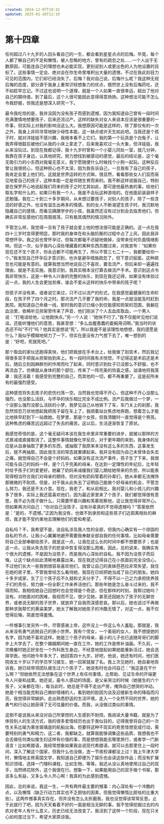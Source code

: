 ```yaml
---
created: 2024-12-07T19:32
updated: 2025-01-26T12:19
---
```

# 第十四章

任何超过八十九岁的人回头看自己的一生，都会看到星星点点的后悔。毕竟，每个人都了解自己的不足和懒惰，被人忽略的地方，曾有的疏忽之处……一个人出于无数原因，可能连自己的理想也未必能实现，更别说别人或更出色的人为他设置的目标了。这些事情一定会、绝对会在你生命里堆积出大量的遗憾，不过在我此刻目力可见的范围内，它们却已经消失了。后悔？我对自己说，后悔什么呢？我这种无视后悔的态度，部分源于我身上重常识轻想象力的优点，既然世上没有后悔药吃，还不如趁早忘记。不过这也说明一个道理，就是一个人如果一直很幸运，超出了他对自己的期待值，到了最后，这个人很可能因此变得得意扬扬。这种想法可能不怎么令我舒服，但我还是想深入研究一下。

最令我吃惊的是，我并没因为没有孩子而感到遗憾，因为我知道自己曾有一段时间充满激情地想要孩子，后来还流过产。这样的缺失对女人来说本应该是很重要的一件事，但实际上对我的影响没这么大。我想原因可能是这样的，除了那仅有的一次之外，我身上非同寻常地缺少母性本能，这一缺点或许天生如此吧。当我还是个孩子时，就对洋娃娃不感兴趣，我根本看不上它们，我的第一个玩具是个白兔子，让我弄得很脏后被他们从我的小床上拿走了，后来我喜欢过一头大象，但洋娃娃，我从来没玩过。到现在我都记得，我十九岁时曾和一个小婴儿同处一室，就几分钟，我靠在孩子身边，认真地研究，努力想找到被感动的感觉，最后的结论是，这个毫无吸引力的小东西对我毫无意义，我宁愿随便什么时候找个小狗一起玩。这种反应曾让我很担心，但这种担心也不太深，因为我告诉自己，一旦我有了自己的孩子，我肯定会爱上他们的。这就是世界运转的方式嘛，很显然，看看那些女人们显而易见地爱自己的孩子，这种本能一定是伴随生育而来的。我不断这样说服自己，特别是在保罗开心地说起我们将来的孩子之时尤其如此，那可是他最热衷的事，给他们取名字啦什么的，如果只有我一个人，我是不会玩这种游戏的。在他面前装装样子还勉强。我在二十到三十多岁期间，从未想过要孩子，对别人的孩子，除了一些含混的好感之外，也没有滋生出再多的情感。别的女人不断渴望生孩子时，我沉默地隐藏自己的感情，而看见蹒跚学步的小孩，我虽然还没有过分到会去指责他们，但确实非常反感他们在周围晃荡，只有极其偶然的情况除外。

不管怎么样，我觉得一旦有了孩子就会爱上他的想法很可能是正确的。这一点在我四十三岁时变得更明显，那时我的身体在和头脑抗衡的过程中占了上风，因此我非常想怀孕。我之前也曾怀孕过，但每次都毫不迟疑地做掉，没带来任何负面情绪影响，但这一次，似乎我内心深处埋藏着的某种东西苏醒过来，对我宣布：“如果你现在还不生个孩子，你永远都不可能再生了，所以不管三七二十一，我都要给你一个。”我发现自己怀孕后才意识到，也许是避孕措施疏忽了，但下意识层面，这种疏忽也可能是有意的。就算我想当然地说自己不喜欢，要去流产，但后来却一遍遍找理由，就是不去实施，我意识到，我其实根本没打算去做流产手术。意识到这点令我非常快乐，这是一种令人兴奋的完整的快乐，到现在我还记得，如果没有体验过这一点，我的人生会更加贫瘠，谁会不爱从这样的快乐中带来的孩子呢？

但孩子并没有来，或者说它来过，只不过以流产的形式，在我感觉最健康的生命阶段，在孩子怀了四个月之时。那次流产几乎要了我的命，我差一点就没能及时赶到医院。我知道自己命悬一线，那时我的意识已缩小到仅能感知担架的范围，我躺在血泊里，依稀听见担架旁传来了声音，他们刚派了个人去血库取血，一个男人说：“打电话给他，让他跑快点。”另一个人说：“她快不行了。”我不仅能听见他们说话，还能听懂他们的意思，我甚至想：“多么血腥愚蠢的委婉用词啊。”我当时的状态还不叫“不行”吗？他其实是想说“死”。所以我是不是该理性地想想，我的遗愿是什么？我似乎模糊地努力了一下，但实在是没有力气想下去了，唯一想到的是：“好吧，死就死吧。”

那个取血的家伙还跑得真快，他们把我放在手术台上，给我做了刮宫术，然后我记得很多双手把我从担架抬到床上。有一段时间我有点恍惚，不记得这是术前还是术后，随后立刻因麻醉剂的作用而吐了起来，同时意识到肚子已没那么不舒服，也不再流血了。仿佛就从身体的那个部位，传来了一阵完美的欣喜之感，汹涌地将我笼罩：我还活着！我感受到完整的自己，而其他的一切，都不再重要了。这是前所未有的最强烈感受。

这种感觉将失去孩子的悲伤扫荡一空。当然我也觉得不开心，但这种不开心没那么强烈，也没那么活跃，与怀孕的快乐相比完全不成比例。流产后我做过一个梦，一个没那么强烈没那么活跃的小梦。我梦见自己从地铁下了车，车门关上的刹那，我忽然惊恐万状地想起我把孩子留在车上了，我顺着站台焦虑地奔跑，想着怎么才能比地铁早赶到下一站救她。在梦里，那是个女孩，但我清醒时一直觉得是个男孩。这种焦虑的痛苦远远超过了失去的痛苦。这以后，生活逐渐恢复了原状。

我感觉奇怪的是，这个毫无疑问本该在我生命里非常重要的进步，就被以那样的方式衰减或直接取消了。这整件事情就像化学反应，对于更年期的来到，我身体的反应是从自身抽取了更多的东西，或抽取了我原来本没有这么多的东西，这事发生后，就不再抽取，因此我生活的常态就重建起来。我并没有因为自己未曾体会失去之痛，就觉得自己不会是个好妈妈，如果没有这次流产事件，孩子生了下来，我很可能与自己的妈妈一样，是个几乎完美的母亲，在达到一定理性的年纪后，比年轻时给予孩子们的爱更好。她雇了奶妈来减缓我们婴儿期给她带来的负担，所以能表现得相当符合我们对母亲的期待，但对没有奶妈管着的孙辈们，她从来都无法掩饰那微微的不耐烦。但是，对于我从此失去了证明自己能做个好母亲的机会，不管怎么努力，我还是不太介意。现在，我老了，和从前相比，我对婴儿和小孩儿的兴趣多了很多，实际上我还蛮喜欢他们，因为最近家里来了个孩子，我们都觉得很有意思，我不必为孩子做什么，只需要怀着兴趣和羡慕观察他，这让我觉得非常开心。但如果再次问自己：“你对自己没孩子，没有孙辈真的不觉得遗憾吗？”答案依然是：“是的，不遗憾。”正因为我没有，也做不到承担和这些孩子们近距离相处的麻烦，我才能不受约束地去理解他们的爱和希望。

自私吗？不，我希望不是，说自私涉及我人性的全部，但我内心确实有一个顽固的自私的节点，让我小心翼翼地避开需要我奉献全部自我的任何事情，比如母亲需要将自己全部奉献给孩子。就是这一点，让我在这么长的时间中都不想要孩子；也是这一点，让我从失去孩子的悲哀中恢复得没那么困难。因此，总的说来，我确实有个很大的遗憾，不是因为没孩子，而是我内心深处的自私，我不因为没孩子而后悔，让这个缺点如此清晰地暴露出来。现在我还记得自己在小孩面前完全没信心，不过他们长大一些我倒很容易喜欢他们，我曾让自己的表妹芭芭拉非常失望，我住在她的房子里，不管我曾经怎么看待她，我现在已经把她当成了自己的朋友。她四十多岁成家，生了三个孩子后不久就和丈夫分手了，不得不以一己之力承担抚养孩子们的责任，努力做一份全职工作来养活他们。那些年她是怎么奋斗过来的，我不得而知，我相信她自己回想时也会觉得是个奇迹，但在那样的时刻，我帮过她吗？没有。对她面对的困难，我视而不见，很少见她，甚至还因她为了孩子的无聊世界，或者说无聊的孩子世界，就放弃了自我而深感悲哀。那以后，她也说过不再做那种求我帮忙的黄粱美梦，她太了解我对她孩子的冷酷无情了，对这一点，我不仅觉得后悔，简直觉得羞愧。

一件憾事引发另外一件，尽管感谢上帝，这件没上一件这么令人羞耻。那就是，我从来没有勇气逃脱自己的狭小世界。我有个侄女，一个美丽的女人，我不想提她的名字，因为她不喜欢这样。她是三个孩子的母亲，最小的儿子也已追随哥哥们的脚步上大学去了，在整个婚姻期间她一直在工作，她的工作是修补油画。不久前，一次晚餐时她正好坐在一个外科医生身边，不经意地提起如果她能重新活过，她会选择学医。他问她今年多大了，她回答四十九岁。好吧，他说，她还有时间，他们医院收五十岁以下的学员学习接生，她一回家就报了名。我上次见她时，她自豪地告诉我，她已经带领团队接生过六个孩子了。她说有时也会问自己：“我这是在干什么啊？”但她依然无法想象在这个世界上有任何事情，比帮助、见证生命的开端更令人兴奋和战栗。她还说，最令人感动的场面，是父亲哭泣的时候（她接生的六个孩子，父亲都在场），每当此时，她总是不得不走出产房，掩饰自己想哭的冲动。她是个相当能克制自己微妙情绪的人，看到她的脸因为谈及迎接新生命的降临而闪亮，我觉得非常嫉妒。走出熟悉舒适的生活环境，走入一个全然不同的世界，她的勇气和行动让她获得了无可估量的价值。而我，从没做过类似的事情。

这倒不是说我从来没对自己所掌控的人生感到不耐烦。我阅读大量书籍，就是为了体验别人的生活方式，我的很多爱情经历也出于类似目的，记得我曾将自己的一次性关系比喻为乘坐玻璃底的航船出海。但要将这种不现实的奇思怪想变成行动，需要特别的勇气和精力，这二者，我都缺乏。就算我能够调集这些品质，我想我也不会去做任何类似接生妇这样有价值的事，而是想想我能去哪里旅行，或者学一门新语言！比如希腊语，我经常想象如果我会说现代希腊语，就可以去那里住上一段时间，深入了解这个国家，但我什么也没做，连一节夜校课都没上过！我上牛津大学时，懒惰地主修英国文学，我知道自己即便为了娱乐也会读这些作品；而没有扩展知识领域，选择一门理科课程，比如生物，等等。我还从没认真地使用过自己的双手，当然绣花除外，这个我很在行。想象一下，如果能用自己的双手做个书架，那该多么有益，又多么令人开心啊！我真的为此感到遗憾。

因此，总的来说，我这一生，一共有两件最主要的憾事：内心深处有一个冷酷的点，以及懒惰（缺乏行动力其实也不乏胆怯的因素，但我觉得懒惰比胆怯的比重大些）。这两件憾事真实存在，但并没有怎么太折磨我，我也没觉得该常常反思。止于此就行了吧，因为天天看着不好的一面是相当无聊的事。我不觉得挖掘过去的内疚对老年人有什么意义，历史已经无法改变了。我活到了这样一个阶段，现在只关心如何度过当下，希望大家原谅我。